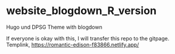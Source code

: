 # website_blogdown_R_version
Hugo und DPSG Theme with blogdown


If everyone is okay with this, I will transfer this repo to the gitpage. Templink, https://romantic-edison-f83866.netlify.app/

